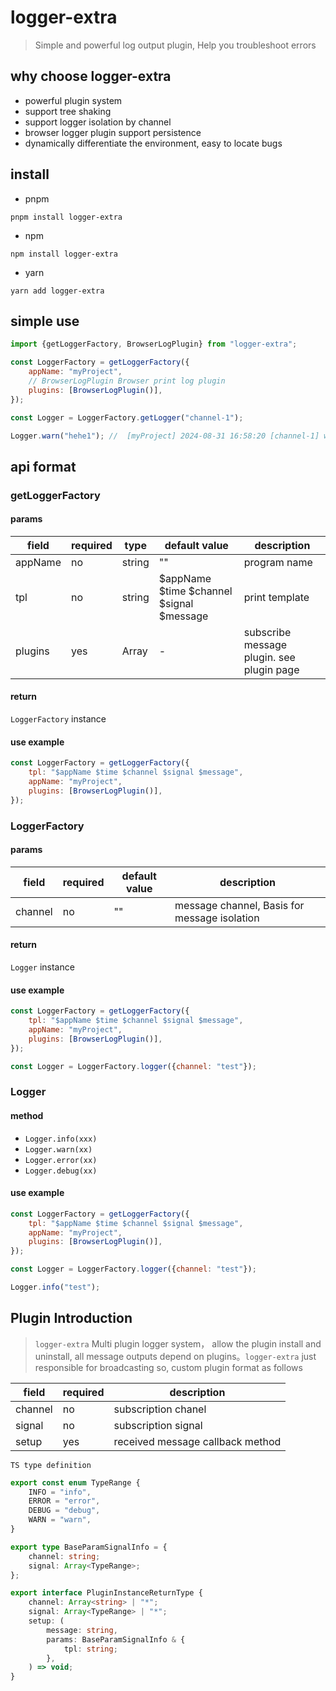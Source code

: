# logger-extra

> Simple and powerful log output plugin, Help you troubleshoot errors

## why choose logger-extra

- powerful plugin system
- support tree shaking
- support logger isolation by channel
- browser logger plugin support persistence
- dynamically differentiate the environment, easy to locate bugs

## install

- pnpm

```shell
pnpm install logger-extra
```

- npm

```shell
npm install logger-extra
```

- yarn

```shell
yarn add logger-extra
```

## simple use

```javascript
import {getLoggerFactory, BrowserLogPlugin} from "logger-extra";

const LoggerFactory = getLoggerFactory({
    appName: "myProject",
    // BrowserLogPlugin Browser print log plugin 
    plugins: [BrowserLogPlugin()],
});

const Logger = LoggerFactory.getLogger("channel-1");

Logger.warn("hehe1"); //  [myProject] 2024-08-31 16:58:20 [channel-1] warn hehe1
```

## api format

### getLoggerFactory

#### params

| field   | required | type            | default value                            | description                               |
|---------|----------|-----------------|------------------------------------------|-------------------------------------------|
| appName | no       | string          | ""                                       | program name                              |
| tpl     | no       | string          | $appName $time $channel $signal $message | print template                            |
| plugins | yes      | Array<Function> | -                                        | subscribe message plugin. see plugin page |

#### return

`LoggerFactory` instance

#### use example

```javascript
const LoggerFactory = getLoggerFactory({
    tpl: "$appName $time $channel $signal $message",
    appName: "myProject",
    plugins: [BrowserLogPlugin()],
});
```

### LoggerFactory

#### params

| field   | required | default value | description                                  |
|---------|----------|---------------|----------------------------------------------|
| channel | no       | ""            | message channel, Basis for message isolation |

#### return

`Logger` instance

#### use example

```javascript
const LoggerFactory = getLoggerFactory({
    tpl: "$appName $time $channel $signal $message",
    appName: "myProject",
    plugins: [BrowserLogPlugin()],
});

const Logger = LoggerFactory.logger({channel: "test"});
```

### Logger

#### method

- `Logger.info(xxx)`
- `Logger.warn(xx)`
- `Logger.error(xx)`
- `Logger.debug(xx)`

#### use example

```javascript
const LoggerFactory = getLoggerFactory({
    tpl: "$appName $time $channel $signal $message",
    appName: "myProject",
    plugins: [BrowserLogPlugin()],
});

const Logger = LoggerFactory.logger({channel: "test"});

Logger.info("test");
```

## Plugin Introduction

> `logger-extra` Multi plugin logger system， allow the plugin install and
> uninstall, all message outputs depend on plugins。`logger-extra` just
> responsible for broadcasting
> so, custom plugin format as follows

| field   | required | description                      |
|---------|----------|----------------------------------|
| channel | no       | subscription chanel              |
| signal  | no       | subscription signal              |
| setup   | yes      | received message callback method |

`TS type definition`

```typescript
export const enum TypeRange {
    INFO = "info",
    ERROR = "error",
    DEBUG = "debug",
    WARN = "warn",
}

export type BaseParamSignalInfo = {
    channel: string;
    signal: Array<TypeRange>;
};

export interface PluginInstanceReturnType {
    channel: Array<string> | "*";
    signal: Array<TypeRange> | "*";
    setup: (
        message: string,
        params: BaseParamSignalInfo & {
            tpl: string;
        },
    ) => void;
}
```